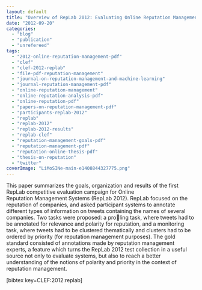```yaml
---
layout: default
title: "Overview of RepLab 2012: Evaluating Online Reputation Management Systems"
date: "2012-09-20"
categories:
  - "blog"
  - "publication"
  - "unrefereed"
tags:
  - "2012-online-reputation-management-pdf"
  - "clef"
  - "clef-2012-replab"
  - "file-pdf-reputation-management"
  - "journal-on-reputation-management-and-machine-learning"
  - "journal-reputation-management-pdf"
  - "online-reputation-management"
  - "online-reputation-analysis-pdf"
  - "online-reputation-pdf"
  - "papers-on-reputation-management-pdf"
  - "participants-replab-2012"
  - "replab"
  - "replab-2012"
  - "replab-2012-results"
  - "replab-clef"
  - "reputation-management-goals-pdf"
  - "reputation-management-pdf"
  - "reputation-online-thesis-pdf"
  - "thesis-on-reputation"
  - "twitter"
coverImage: "LiMoSINe-main-e1408844327775.png"
---
```


This paper summarizes the goals, organization and results of the first RepLab competitive evaluation campaign for Online Reputation Management Systems (RepLab 2012). RepLab focused on the reputation of companies, and asked participant systems to annotate different types of information on tweets containing the names of several companies. Two tasks were proposed: a proling task, where tweets had to be annotated for relevance and polarity for reputation, and a monitoring task, where tweets had to be clustered thematically and clusters had to be ordered by priority (for reputation management purposes). The gold standard consisted of annotations made by reputation management experts, a feature which turns the RepLab 2012 test collection in a useful source not only to evaluate systems, but also to reach a better understanding of the notions of polarity and priority in the context of reputation management.

\[bibtex key=CLEF:2012:replab\]
